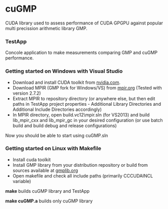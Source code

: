 # cuGMP
CUDA library used to assess performance of CUDA GPGPU against popular multi precission arithmetic library GMP.

### TestApp

Concole application to make measurements comparing GMP and cuGMP performance.

### Getting started on Windows with Visual Studio

- Download and install CUDA toolkit from [nvidia.com](https://developer.nvidia.com/cuda-downloads).
- Download MPIR (GMP fork for Windows/VS) from [mpir.org](http://www.mpir.org/) (Tested with version 2.7.2)
- Extract MPIR to repository directory (or anywhere else, but then edit paths in TestApp project properties - Additional Library Directories and Additional Include Directories accordingly)
- In MPIR directory, open build.vc12\mpir.sln (for VS2013) and build lib\_mpir\_cxx and lib\_mpir\_gc in your desired configuration (or use batch build and build debug and release configurations)

Now you should be able to start using cuGMP.sln

### Getting started on Linux with Makefile

- Install cuda toolkit
- Install GMP library from your distribution repository or build from sources available at [gmplib.org](http://gmplib.org)
- Open makefile and check all include paths (primarily CCCUDAINCL variable)

**make** builds cuGMP library and TestApp

**make cuGMP.a** builds only cuGMP library
